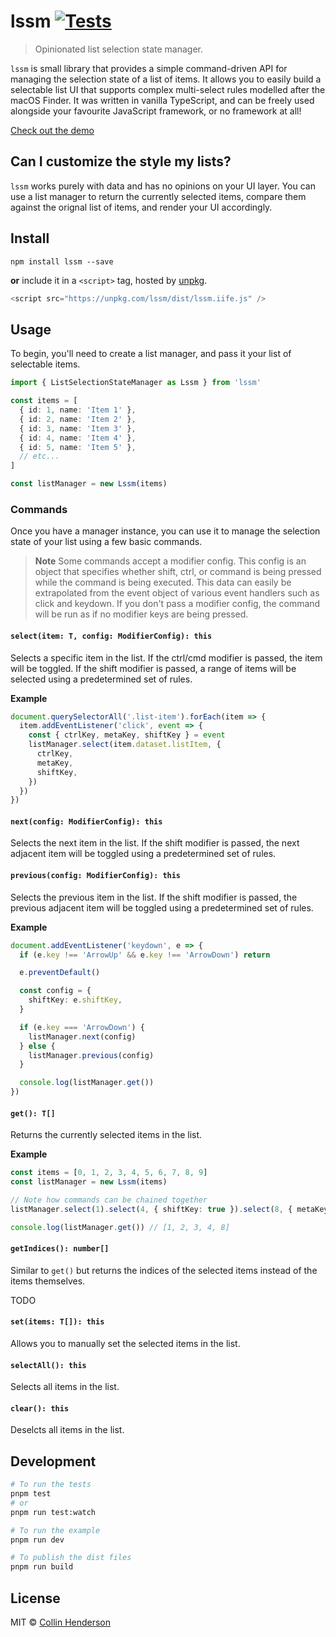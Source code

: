 # lssm [![Tests](https://github.com/syropian/lssm/actions/workflows/test.yml/badge.svg?branch=main)](https://github.com/syropian/lssm/actions/workflows/test.yml)

> Opinionated list selection state manager.

`lssm` is small library that provides a simple command-driven API for managing the selection state of a list of items. It allows you to easily build a selectable list UI that supports complex multi-select rules modelled after the macOS Finder. It was written in vanilla TypeScript, and can be freely used alongside your favourite JavaScript framework, or no framework at all!

[Check out the demo](https://lssm-js.netlify.app/)

## Can I customize the style my lists?

`lssm` works purely with data and has no opinions on your UI layer. You can use a list manager to return the currently selected items, compare them against the orignal list of items, and render your UI accordingly.

## Install

```
npm install lssm --save
```

**or** include it in a `<script>` tag, hosted by [unpkg](https://unpkg.com).

```js
<script src="https://unpkg.com/lssm/dist/lssm.iife.js" />
```

## Usage

To begin, you'll need to create a list manager, and pass it your list of selectable items.

```ts
import { ListSelectionStateManager as Lssm } from 'lssm'

const items = [
  { id: 1, name: 'Item 1' },
  { id: 2, name: 'Item 2' },
  { id: 3, name: 'Item 3' },
  { id: 4, name: 'Item 4' },
  { id: 5, name: 'Item 5' },
  // etc...
]

const listManager = new Lssm(items)
```

### Commands

Once you have a manager instance, you can use it to manage the selection state of your list using a few basic commands.

> **Note**
> Some commands accept a modifier config. This config is an object that specifies whether shift, ctrl, or command is being pressed while the command is being executed. This data can easily be extrapolated from the event object of various event handlers such as click and keydown. If you don't pass a modifier config, the command will be run as if no modifier keys are being pressed.

#### `select(item: T, config: ModifierConfig): this`

Selects a specific item in the list. If the ctrl/cmd modifier is passed, the item will be toggled. If the shift modifier is passed, a range of items will be selected using a predetermined set of rules.

**Example**

```ts
document.querySelectorAll('.list-item').forEach(item => {
  item.addEventListener('click', event => {
    const { ctrlKey, metaKey, shiftKey } = event
    listManager.select(item.dataset.listItem, {
      ctrlKey,
      metaKey,
      shiftKey,
    })
  })
})
```

#### `next(config: ModifierConfig): this`

Selects the next item in the list. If the shift modifier is passed, the next adjacent item will be toggled using a predetermined set of rules.

#### `previous(config: ModifierConfig): this`

Selects the previous item in the list. If the shift modifier is passed, the previous adjacent item will be toggled using a predetermined set of rules.

**Example**

```ts
document.addEventListener('keydown', e => {
  if (e.key !== 'ArrowUp' && e.key !== 'ArrowDown') return

  e.preventDefault()

  const config = {
    shiftKey: e.shiftKey,
  }

  if (e.key === 'ArrowDown') {
    listManager.next(config)
  } else {
    listManager.previous(config)
  }

  console.log(listManager.get())
})
```

#### `get(): T[]`

Returns the currently selected items in the list.

**Example**

```ts
const items = [0, 1, 2, 3, 4, 5, 6, 7, 8, 9]
const listManager = new Lssm(items)

// Note how commands can be chained together
listManager.select(1).select(4, { shiftKey: true }).select(8, { metaKey: true })

console.log(listManager.get()) // [1, 2, 3, 4, 8]
```

#### `getIndices(): number[]`

Similar to `get()` but returns the indices of the selected items instead of the items themselves.

TODO

#### `set(items: T[]): this`

Allows you to manually set the selected items in the list.

#### `selectAll(): this`

Selects all items in the list.

#### `clear(): this`

Deselcts all items in the list.

## Development

```bash
# To run the tests
pnpm test
# or
pnpm run test:watch

# To run the example
pnpm run dev

# To publish the dist files
pnpm run build
```

## License

MIT © [Collin Henderson](https://github.com/syropian)
